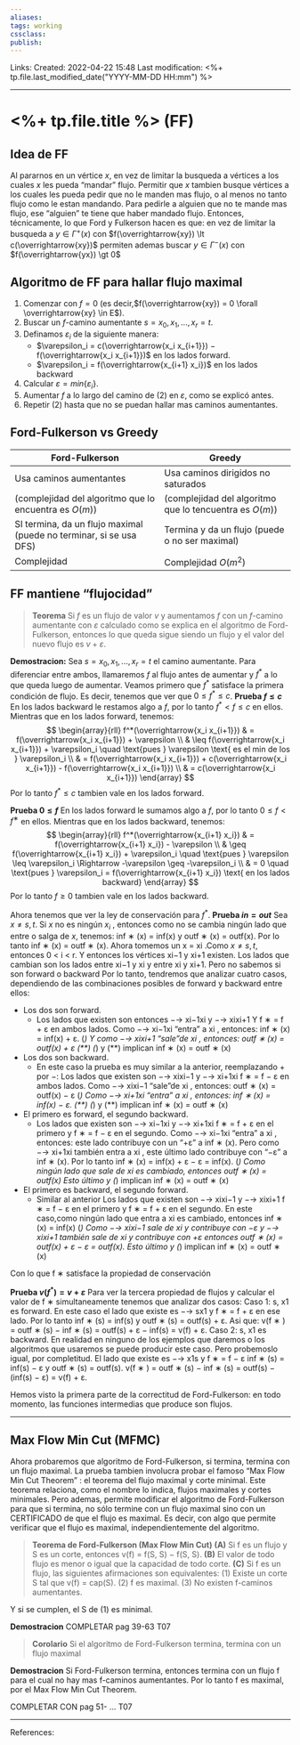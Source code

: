 ```yaml
---
aliases: 
tags: working
cssclass: 
publish: 
---
```


Links: 
Created: 2022-04-22 15:48
Last modification: <%+ tp.file.last_modified_date("YYYY-MM-DD HH:mm") %>

---
# <%+ tp.file.title %> (FF)
## Idea de FF
Al pararnos en un vértice $x$, en vez de limitar la busqueda a vértices a los cuales $x$ les pueda “mandar” flujo. Permitir que $x$ tambien busque vértices a los cuales les pueda pedir que no le manden mas flujo, o al menos no tanto flujo como le estan mandando.
Para pedirle a alguien que no te mande mas flujo, ese “alguien” te tiene que haber mandado flujo. Entonces, técnicamente, lo que Ford y Fulkerson hacen es que:
en vez de limitar la busqueda a $y \in \Gamma^+ (x)$ con $f(\overrightarrow{xy}) \lt c(\overrightarrow{xy})$ permiten ademas buscar $y \in \Gamma^-(x)$ con $f(\overrightarrow{yx}) \gt 0$

## Algoritmo de FF para hallar flujo maximal
1. Comenzar con $f = 0$ (es decir,$f(\overrightarrow{xy}) = 0 \forall \overrightarrow{xy} \in E$).
2. Buscar un $f$-camino aumentante $s = x_0, x_1, ..., x_r = t$.
3. Definamos $\varepsilon_i$ de la siguiente manera: 
	- $\varepsilon_i = c(\overrightarrow{x_i x_{i+1}}) − f(\overrightarrow{x_i x_{i+1}})$ en los lados forward.
	- $\varepsilon_i = f(\overrightarrow{x_{i+1} x_i})$ en los lados backward
4. Calcular $\varepsilon = min\{\varepsilon_i\}$.
5. Aumentar $f$ a lo largo del camino de (2) en $\varepsilon$, como se explicó antes.
6. Repetir (2) hasta que no se puedan hallar mas caminos aumentantes.

## Ford-Fulkerson vs Greedy
Ford-Fulkerson | Greedy
-------------- | ------
Usa caminos aumentantes | Usa caminos dirigidos no saturados
(complejidad del algoritmo que lo encuentra es $O(m)$) | (complejidad del algoritmo que lo tencuentra es $O(m)$)
SI termina, da un flujo maximal (puede no terminar, si se usa DFS) | Termina y da un flujo (puede o no ser maximal)
Complejidad | Complejidad $O(m^2)$

## FF mantiene “flujocidad”
>**Teorema** 
>Si $f$ es un flujo de valor $v$ y aumentamos $f$ con un $f$-camino aumentante con $\varepsilon$ calculado como se explica en el algoritmo de Ford-Fulkerson, entonces lo que queda sigue siendo un flujo y el valor del nuevo flujo es $v + \varepsilon$.

**Demostracion:**
Sea $s = x_0, x_1, ..., x_r = t$ el camino aumentante. 
Para diferenciar entre ambos, llamaremos $f$ al flujo antes de aumentar y $f^*$ a lo que queda luego de aumentar. 
Veamos primero que $f^*$ satisface la primera condición de flujo. 
Es decir, tenemos que ver que $0 \leq f^* \leq c$.
**Prueba $f \leq c$**
En los lados backward le restamos algo a $f$, por lo tanto $f^* \lt f \leq c$ en ellos.
Mientras que en los lados forward, tenemos:
$$
\begin{array}{rll}
f^*(\overrightarrow{x_i x_{i+1}}) & = f(\overrightarrow{x_i x_{i+1}}) + \varepsilon \\
& \leq f(\overrightarrow{x_i x_{i+1}}) + \varepsilon_i \quad \text{pues } \varepsilon \text{ es el min de los } \varepsilon_i \\
& = f(\overrightarrow{x_i x_{i+1}}) + c(\overrightarrow{x_i x_{i+1}}) - f(\overrightarrow{x_i x_{i+1}}) \\
& = c(\overrightarrow{x_i x_{i+1}})
\end{array}
$$
Por lo tanto $f^* \leq c$ tambien vale en los lados forward. 

**Prueba $0 \leq f$**
En los lados forward le sumamos algo a $f$, por lo tanto $0 \leq f \lt f^∗$ en ellos. Mientras que en los lados backward, tenemos:
$$
\begin{array}{rll}
f^*(\overrightarrow{x_{i+1} x_i}) & = f(\overrightarrow{x_{i+1} x_i}) - \varepsilon \\
& \geq f(\overrightarrow{x_{i+1} x_i}) + \varepsilon_i \quad \text{pues } \varepsilon \leq \varepsilon_i \Rightarrow -\varepsilon \geq -\varepsilon_i  \\
& = 0 \quad \text{pues } \varepsilon_i = f(\overrightarrow{x_{i+1} x_i}) \text{ en los lados backward}
\end{array}
$$
Por lo tanto $f \geq 0$ tambien vale en los lados backward. 

Ahora tenemos que ver la ley de conservación para $f^*$.
**Prueba $in = out$**
Sea $x \neq s, t$. Si $x$ no es ningún $x_i$ , entonces como no se cambia ningún lado que entre o salga de $x$, tenemos: 
inf ∗ (x) = inf(x) y outf ∗ (x) = outf(x). Por lo tanto inf ∗ (x) = outf ∗ (x). 
Ahora tomemos un x = xi .Como $x \neq s, t$, entonces 0 < i < r.  Y entonces los vértices xi−1 y xi+1 existen. 
Los lados que cambian son los lados entre xi−1 y xi y entre xi y xi+1. 
Pero no sabemos si son forward o backward
Por lo tanto, tendremos que analizar cuatro casos, dependiendo de las combinaciones posibles de forward y backward entre ellos:

- Los dos son forward.
	- Los lados que existen son entonces −→ xi−1xi y −→ xixi+1 Y f ∗ = f + ε en ambos lados. Como −→ xi−1xi “entra” a xi , entonces: inf ∗ (x) = inf(x) + ε. (*) Y como −→ xixi+1 “sale”de xi , entonces: outf ∗ (x) = outf(x) + ε (**) (*) y (**) implican inf ∗ (x) = outf ∗ (x)
- Los dos son backward. 
	- En este caso la prueba es muy similar a la anterior, reemplazando + por −: Los lados que existen son −→ xixi−1 y −→ xi+1xi f ∗ = f − ε en ambos lados. Como −→ xixi−1 “sale”de xi , entonces: outf ∗ (x) = outf(x) − ε (*) Como −→ xi+1xi “entra” a xi , entonces: inf ∗ (x) = inf(x) − ε. (**) (*) y (**) implican inf ∗ (x) = outf ∗ (x)
- El primero es forward, el segundo backward. 
	- Los lados que existen son −→ xi−1xi y −→ xi+1xi f ∗ = f + ε en el primero y f ∗ = f − ε en el segundo. Como −→ xi−1xi “entra” a xi , entonces: este lado contribuye con un “+ε” a inf ∗ (x). Pero como −→ xi+1xi también entra a xi , este último lado contribuye con “−ε” a inf ∗ (x). Por lo tanto inf ∗ (x) = inf(x) + ε − ε = inf(x). (*) Como ningún lado que sale de xi es cambiado, entonces outf ∗ (x) = outf(x) Esto último y (*) implican inf ∗ (x) = outf ∗ (x)
- El primero es backward, el segundo forward. 
	- Similar al anterior Los lados que existen son −→ xixi−1 y −→ xixi+1 f ∗ = f − ε en el primero y f ∗ = f + ε en el segundo. En este caso,como ningún lado que entra a xi es cambiado, entonces inf ∗ (x) = inf(x) (*) Como −→ xixi−1 sale de xi y contribuye con −ε y −→ xixi+1 también sale de xi y contribuye con +ε entonces outf ∗ (x) = outf(x) + ε − ε = outf(x). Esto último y (*) implican inf ∗ (x) = outf ∗ (x)

Con lo que f ∗ satisface la propiedad de conservación

**Prueba $v(f^*) = v + \varepsilon$**
Para ver la tercera propiedad de flujos y calcular el valor de f ∗ simultaneamente tenemos que analizar dos casos: 
Caso 1: s, x1 es forward. En este caso el lado que existe es −→ sx1 y f ∗ = f + ε en ese lado. Por lo tanto inf ∗ (s) = inf(s) y outf ∗ (s) = outf(s) + ε. Asi que: v(f ∗ ) = outf ∗ (s) − inf ∗ (s) = outf(s) + ε − inf(s) = v(f) + ε. 
Caso 2: s, x1 es backward. En realidad en ninguno de los ejemplos que daremos o los algoritmos que usaremos se puede producir este caso. Pero probemoslo igual, por completitud. El lado que existe es −→ x1s y f ∗ = f − ε inf ∗ (s) = inf(s) − ε y outf ∗ (s) = outf(s). v(f ∗ ) = outf ∗ (s) − inf ∗ (s) = outf(s) − (inf(s) − ε) = v(f) + ε.

Hemos visto la primera parte de la correctitud de Ford-Fulkerson: en todo momento, las funciones intermedias que produce son flujos.

---
## Max Flow Min Cut (MFMC)
Ahora probaremos que algoritmo de Ford-Fulkerson, si termina, termina con un flujo maximal.
La prueba tambien involucra probar el famoso “Max Flow Min Cut Theorem” : el teorema del flujo maximal y corte minimal.
Este teorema relaciona, como el nombre lo indica, flujos maximales y cortes minimales. 
Pero ademas, permite modificar el algoritmo de Ford-Fulkerson para que si termina, no sólo termine con un flujo maximal sino con un CERTIFICADO de que el flujo es maximal. 
Es decir, con algo que permite verificar que el flujo es maximal, independientemente del algoritmo.

>**Teorema de Ford-Fulkerson (Max Flow Min Cut)**
>**(A)** Si f es un flujo y S es un corte, entonces 
>v(f) = f(S, S) − f(S, S).
>**(B)** El valor de todo flujo es menor o igual que la capacidad de todo corte.
>**(C)** Si f es un flujo, las siguientes afirmaciones son equivalentes:
>(1) Existe un corte S tal que v(f) = cap(S).
>(2) f es maximal.
>(3) No existen f-caminos aumentantes.

Y si se cumplen, el S de (1) es minimal.

**Demostracion**
COMPLETAR pag 39-63 T07


>**Corolario**
>Si el algoritmo de Ford-Fulkerson termina, termina con un flujo maximal

**Demostracion**
Si Ford-Fulkerson termina, entonces termina con un flujo f para el cual no hay mas f-caminos aumentantes. Por lo tanto f es maximal, por el Max Flow Min Cut Theorem.

COMPLETAR CON pag 51- ... T07


---
References: 